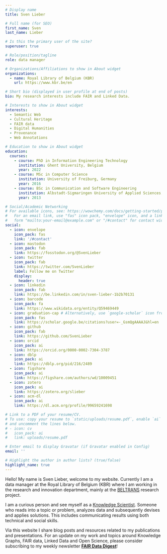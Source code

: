 ```yaml
---
# Display name
title: Sven Lieber

# Full name (for SEO)
first_name: Sven
last_name: Lieber

# Is this the primary user of the site?
superuser: true

# Role/position/tagline
role: data manager

# Organizations/Affiliations to show in About widget
organizations:
  - name: Royal Library of Belgium (KBR)
    url: https://www.kbr.be/en

# Short bio (displayed in user profile at end of posts)
bio: My research interests include FAIR and Linked Data.

# Interests to show in About widget
interests:
  - Semantic Web
  - Cultural Heritage
  - FAIR data
  - Digital Humanities
  - Provenance
  - Web Annotations

# Education to show in About widget
education:
  courses:
    - course: PhD in Information Engineering Technology
      institution: Ghent University, Belgium
      year: 2022
    - course: MSc in Computer Science
      institution: University of Freiburg, Germany
      year: 2016
    - course: BSc in Communication and Software Engineering
      institution: Albstadt-Sigmaringen University of Applied Sciences, Germany
      year: 2013

# Social/Academic Networking
# For available icons, see: https://wowchemy.com/docs/getting-started/page-builder/#icons
#   For an email link, use "fas" icon pack, "envelope" icon, and a link in the
#   form "mailto:your-email@example.com" or "/#contact" for contact widget.
social:
  - icon: envelope
    icon_pack: fas
    link: '/#contact'
  - icon: mastodon
    icon_pack: fab
    link: https://fosstodon.org/@SvenLieber
  - icon: twitter
    icon_pack: fab
    link: https://twitter.com/SvenLieber
    label: Follow me on Twitter
    display:
      header: true
  - icon: linkedin
    icon_pack: fab
    link: https://be.linkedin.com/in/sven-lieber-1b2b70131
  - icon: barcode
    icon_pack: fa
    link: https://www.wikidata.org/entity/Q59469449
  - icon: graduation-cap # Alternatively, use `google-scholar` icon from `ai` icon pack
    icon_pack: fas
    link: https://scholar.google.be/citations?user=-_GsmQgAAAAJ&hl=en
  - icon: github
    icon_pack: fab
    link: https://github.com/SvenLieber
  - icon: orcid
    icon_pack: ai
    link: https://orcid.org/0000-0002-7304-3787
  - icon: dblp
    icon_pack: ai
    link: https://dblp.org/pid/216/2489
  - icon: figshare
    icon_pack: ai
    link: https://figshare.com/authors/wd/10009451
  - icon: zotero
    icon_pack: ai
    link: https://zotero.org/slieber
  - icon: acm-dl
    icon_pack: ai
    link: https://dl.acm.org/profile/99659241698

# Link to a PDF of your resume/CV.
# To use: copy your resume to `static/uploads/resume.pdf`, enable `ai` icons in `params.yaml`,
# and uncomment the lines below.
# - icon: cv
#   icon_pack: ai
#   link: uploads/resume.pdf

# Enter email to display Gravatar (if Gravatar enabled in Config)
email: ''

# Highlight the author in author lists? (true/false)
highlight_name: true
---
```


Hello! My name is Sven Lieber, welcome to my website.
Currently I am a data manager at the Royal Library of Belgium (KBR)
where I am working in the research and innovation department, mainly at the [BELTRANS](https://www.kbr.be/en/projects/beltrans) research project.

I am a curious person and see myself as a [Knowledge Scientist](https://www.knowledgescientist.org/).
Someone who reads into a topic or problem, analyzes data and subsequently devises and applies solutions.
This includes communicating results using both technical and social skills.

Via this website I share blog posts and resources related to my publications and presentations.
For an update on my work and topics around Knowledge Graphs, FAIR data, Linked Data and Open Science,
please consider subscribing to my weekly newsletter [**FAIR Data Digest**](https://sven-lieber.org/en/newsletter/)!
